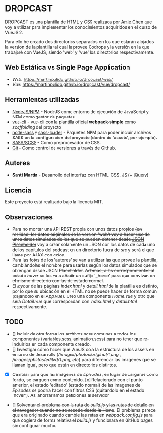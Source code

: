 # DROPCAST

DROPCAST es una plantilla de HTML y CSS realizada por [Amie Chen](https://www.amie-chen.com/) que voy a utilizar para implementar los conocimientos adquiridos en el curso de VueJS 2.

Para ello he creado dos directorios separados en los que estarán alojados la version de la plantilla tal cual la provee Codrops y la versión en la que trabajaré con VueJS, siendo 'web' y 'vue' los directorios respectivamente.

## Web Estática vs Single Page Application
* *Web*: https://martinpulido.github.io/dropcast/web/
* *Vue*: https://martinpulido.github.io/dropcast/vue/dropcast/

## Herramientas utilizadas

* [NodeJS/NPM](https://nodejs.org/es/) - NodeJS como entorno de ejecución de JavaScript y NPM como gestor de paquetes.
* [vue-cli](https://cli.vuejs.org/) - vue-cli con la plantilla oficial **webpack-simple** como *scaffolding* del proyecto
* [node-sass](https://www.npmjs.com/package/node-sass) y [sass-loader](https://www.npmjs.com/package/sass-loader) - Paquetes NPM para poder incluir archivos SASS en la configuracion del proyecto (dentro de 'assets', por ejemplo).
* [SASS/SCSS](https://sass-lang.com/) - Como preprocesador de CSS.
* [Git](https://git-scm.com/) - Como control de versiones a través de GitHub.

## Autores

* **Santi Martin** - Desarrollo del interfaz con HTML, CSS, JS (+ jQuery)

## Licencia

Este proyecto está realizado bajo la licencia MIT.

## Observaciones
* Para no montar una API REST propia con unos datos propios ~~(en realidad, los datos originales de la version 'web') voy a hacer uso de unos datos simulados de los que se pueden obtener desde [JSON Placeholder](https://jsonplaceholder.typicode.com/)~~ voy a crear solamente un JSON con los datos de cada uno de los capítulos del podcast en un directorio fuera de _src_ y será el que llame por AJAX con _axios_. 
* Para las fotos de los 'autores' se van a utilizar las que provee la plantilla, cambiándolas el nombre para usarlas según los datos simulados que se obtengan desde JSON ~~Placeholder~~. ~~Además, a las correspondientes al estado *hover* se les va a añadir un sufijo '_hover' para que convivan en el mismo directorio con las de estado normal~~.
* El _layout_ de las páginas _index.html_ y _detail.html_ de la plantilla es distinto, por lo que su ubicación en el HTML no se puede hacer de forma común (dejándolo en el _App.vue_). Creo una componente _Home.vue_ y otro que será _Detail.vue_ que correspondan con _index.html_ y _detail.html_ respectivamente.

## TODO
- [] Incluir de otra forma los archivos scss comunes a todos los componentes (variables.scss, animation.scss) para no tener que re-incluirlos en cada componente creado.
- [] Investigar cómo hacer que VueJS coja la estructura de los assets en entorno de desarrollo (*/images/photos/original/1.png , /images/photos/edited/1.png, etc*) para diferenciar las imagenes que se llaman igual, pero que están en directorios distintos.
- [x] Cambiar para que las imágenes de *Episodes*, en lugar de cargarse como fondo, se carguen como contenido.
[x] Relacionado con el punto anterior, el estado 'editado' (estado normal) de las imagenes de *Episodes* se podría hacer con filtros CSS (quitandolo en el estado 'hover'). Asi ahorraríamos peticiones al servidor.
- [] ~~Solventar el problema con la ruta de _build.js_ y las rutas de detalle en el navegador cuando no se accede desde la Home~~. El problema parece que era originado cuando cambie las rutas en _webpack.config.js_ para que cogiera de forma relativa el _build.js_ y funcionara en GitHub pages sin configurar mucho.
